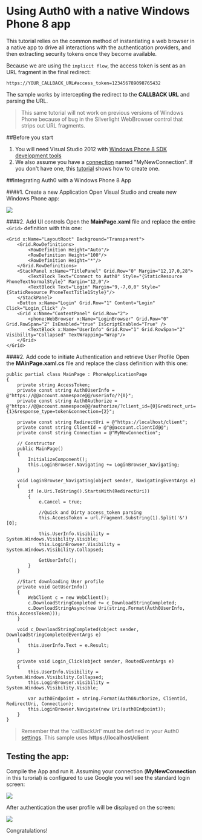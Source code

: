 # Using Auth0 with a native Windows Phone 8 app

This tutorial relies on the common method of instantiating a web browser in a native app to drive all interactions with the authentication providers, and then extracting security tokens once they become available. 

Because we are using the `implicit flow`, the access token is sent as an URL fragment in the final redirect:

	https://YOUR_CALLBACK_URL#access_token=123456789098765432

The sample works by intercepting the redirect to the __CALLBACK URL__ and parsing the URL.

> This same tutorial will not work on previous versions of Windows Phone because of bug in the Silverlight WebBrowser control that strips out URL fragments.

##Before you start

1. You will need Visual Studio 2012 with [Windows Phone 8 SDK development tools](http://go.microsoft.com/fwlink/?LinkId=265772)
2. We also assume you have a [connection](https://app.auth0.com/#/connections) named "MyNewConnection". If you don't have one, this [tutorial](createconnection) shows how to create one.

##Integrating Auth0 with a Windows Phone 8 App

####1. Create a new Application
Open Visual Studio and create new Windows Phone app:

![](img/wp8-step1.png)

####2. Add UI controls
Open the __MainPage.xaml__ file and replace the entire `<Grid>` definition with this one:

	<Grid x:Name="LayoutRoot" Background="Transparent">
        <Grid.RowDefinitions>
            <RowDefinition Height="Auto"/>
            <RowDefinition Height="100"/>
            <RowDefinition Height="*"/>
        </Grid.RowDefinitions>
        <StackPanel x:Name="TitlePanel" Grid.Row="0" Margin="12,17,0,28">
            <TextBlock Text="Connect to Auth0" Style="{StaticResource PhoneTextNormalStyle}" Margin="12,0"/>
            <TextBlock Text="Login" Margin="9,-7,0,0" Style="{StaticResource PhoneTextTitle1Style}"/>
        </StackPanel>
        <Button x:Name="Login" Grid.Row="1" Content="Login" Click="Login_Click" />
        <Grid x:Name="ContentPanel" Grid.Row="2">
            <phone:WebBrowser x:Name="LoginBrowser" Grid.Row="0" Grid.RowSpan="2" IsEnabled="true" IsScriptEnabled="True" />
            <TextBlock x:Name="UserInfo" Grid.Row="1" Grid.RowSpan="2" Visibility="Collapsed" TextWrapping="Wrap"/>
        </Grid>
    </Grid>

####2. Add code to initiate Authentication and retrieve User Profile
Open the __MAinPage.xaml.cs__ file and replace the class definition with this one:

	public partial class MainPage : PhoneApplicationPage
    {
        private string AccessToken;
        private const string Auth0UserInfo = @"https://@@account.namespace@@/userinfo/?{0}";
        private const string Auth0Authorize = @"https://@@account.namespace@@/authorize/?client_id={0}&redirect_uri={1}&response_type=token&connection={2}";

        private const string RedirectUri = @"https://localhost/client";
        private const string ClientId = @"@@account.clientId@@";
        private const string Connection = @"MyNewConnection";

        // Constructor
        public MainPage()
        {
            InitializeComponent();
            this.LoginBrowser.Navigating += LoginBrowser_Navigating;
        }

        void LoginBrowser_Navigating(object sender, NavigatingEventArgs e)
        {
            if (e.Uri.ToString().StartsWith(RedirectUri))
            {
                e.Cancel = true;

                //Quick and Dirty access_token parsing
                this.AccessToken = url.Fragment.Substring(1).Split('&')[0];

                this.UserInfo.Visibility = System.Windows.Visibility.Visible;
                this.LoginBrowser.Visibility = System.Windows.Visibility.Collapsed;

                GetUserInfo();
            }
        }

        //Start downloading User profile
        private void GetUserInfo()
        {
            WebClient c = new WebClient();
            c.DownloadStringCompleted += c_DownloadStringCompleted;
            c.DownloadStringAsync(new Uri(string.Format(Auth0UserInfo, this.AccessToken)));
        }

        void c_DownloadStringCompleted(object sender, DownloadStringCompletedEventArgs e)
        {
            this.UserInfo.Text = e.Result;
        }

        private void Login_Click(object sender, RoutedEventArgs e)
        {
            this.UserInfo.Visibility = System.Windows.Visibility.Collapsed;
            this.LoginBrowser.Visibility = System.Windows.Visibility.Visible;

            var auth0Endpoint = string.Format(Auth0Authorize, ClientId, RedirectUri, Connection);
            this.LoginBrowser.Navigate(new Uri(auth0Endpoint));
        }
    }

> Remember that the 'callBackUrl' must be defined in your Auth0 [settings](https://app.auth0.com/#/settings). This sample uses __https://localhost/client__

## Testing the app:

Compile the App and run it. Assuming your connection (__MyNewConnection__ in this turorial) is configured to use Google you will see the standard login screen:

![](img/win8-step3.png) 

After authentication the user profile will be displayed on the screen:

![](img/win8-step4.png) 

Congratulations! 

